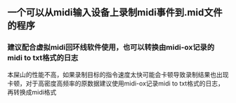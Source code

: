 ## 一个可以从midi输入设备上录制midi事件到.mid文件的程序
### 建议配合虚拟midi回环线软件使用，也可以转换由midi-ox记录的midi to txt格式的日志
本屎山的性能不高，如果录制目标的指令速度太快可能会卡顿导致录制结果也出现卡顿，对于高密度高频率的原数据建议使用midi-ox记录midi to txt格式的日志，再转换成midi格式

